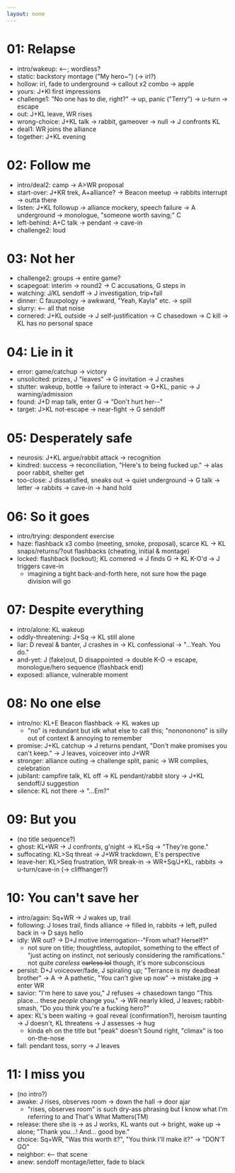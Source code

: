 ```yaml
---
layout: none
---
```

<!--for my own reference; not supposed to be publically-accessible, but then again neither was the "beta" stuff. so uh, have at it if you want?

"intro/" = "cold open", title sequence after; else, assume title is at the very start (unless otherwise noted)
scene titles are mainly for URL purposes, may or may not have "chapter" titles. not using numbers in case scenes get shuffled; much easier to relink folders/indexes
arrows indicate a new webpage-->

# 01: Relapse
- intro/wakeup: <--; wordless?
- static: backstory montage ("My hero~") (→ irl?)
- hollow: irl, fade to underground → callout x2 combo → apple
- yours: J+Kl first impressions
- challenge1: "No one has to die, right?" → up, panic ("Terry") → u-turn → escape
- out: J+KL leave, WR rises
- wrong-choice: J+KL talk → rabbit, gameover → null → J confronts KL
- deal1: WR joins the alliance
- together: J+KL evening

# 02: Follow me
- intro/deal2: camp → A>WR proposal
- start-over: J+KR trek, A+alliance? → Beacon meetup → rabbits interrupt → outta there
- listen: J+KL followup → alliance mockery, speech failure → A underground → monologue, "someone worth saving;" C
- left-behind: A+C talk → pendant → cave-in
- challenge2: loud

# 03: Not her
- challenge2: groups → entire game?
- scapegoat: interim → round2 → C accusations, G steps in
- watching: J/KL sendoff → J investigation, trip+fall
- dinner: C fauxpology → awkward, "Yeah, Kayla" etc. → spill
- slurry: <-- all that noise
- cornered: J+KL outside → J self-justification → C chasedown → C kill → KL has no personal space

# 04: Lie in it
- error: game/catchup → victory
- unsolicited: prizes, J "leaves" → G invitation → J crashes
- stutter: wakeup, bottle → failure to interact → G+KL, panic → J warning/admission
- found: J+D map talk, enter G → "Don't hurt her--"
- target: J>KL not-escape → near-fight → G sendoff

# 05: Desperately safe
- neurosis: J+KL argue/rabbit attack → recognition
- kindred: success → reconciliation, "Here's to being fucked up." → alas poor rabbit, shelter get
- too-close: J dissatisfied, sneaks out → quiet underground → G talk → letter → rabbits → cave-in → hand hold

# 06: So it goes
- intro/trying: despondent exercise
- haze: flashback x3 combo (meeting, smoke, proposal), scarce KL → KL snaps/returns/?out flashbacks (cheating, initial & montage)
- locked: flashback (lockout); KL cornered → J finds G → KL K-O'd → J triggers cave-in
	- imagining a tight back-and-forth here, not sure how the page division will go

# 07: Despite everything
- intro/alone: KL wakeup
- oddly-threatening: J+Sq → KL still alone
- liar: D reveal & banter, J crashes in →  KL confessional → "...Yeah. You do."
- and-yet: J (fake)out, D disappointed → double K-O → escape, monologue/hero sequence (flashback end)
- exposed: alliance, vulnerable moment

# 08: No one else
- intro/no: KL+E Beacon flashback → KL wakes up
	- "no" is redundant but idk what else to call this; "nonononono" is silly out of context & annoying to remember
- promise: J+KL catchup → J returns pendant, "Don't make promises you can't keep." → J leaves, voiceover into J+WR
- stronger: alliance outing → challenge split, panic → WR complies, celebration
- jubilant: campfire talk, KL off → KL pendant/rabbit story → J+KL sendoff/J suggestion
- silence: KL not there → "...Em?"

# 09: But you
- (no title sequence?)
- ghost: KL+WR → J confronts, g'night → KL+Sq → "They're gone."
- suffocating: KL>Sq threat → J+WR trackdown, E's perspective
- leave-her: KL>Seq frustration, WR break-in → WR+Sq/J+KL, rabbits → u-turn/cave-in (→ cliffhanger?)

# 10: You can't save her
- intro/again: Sq+WR → J wakes up, trail
- following: J loses trail, finds alliance → filled in, rabbits → left, pulled back in → D says hello
- idly: WR out? → D+J motive interrogation--"From what? Herself?"
	- not sure on title; thoughtless, autopilot, something to the effect of "just acting on instinct, not seriously considering the ramifications." not quite *careless* ~~carless lol~~ though, it's more subconscious
- persist: D+J voiceover/fade, J spiraling up; "Terrance is my deadbeat brother" → A → A pathetic, "You can't give up now" → mistake.jpg → enter WR
- savior: "I'm here to save you," J refuses → chasedown tango "This place... these *people* change you." → WR nearly kiled, J leaves; rabbit-smash, "Do you think you're a fucking hero?"
- apex: KL's been waiting → goal reveal (confirmation?), heroism taunting → J doesn't, KL threatens → J assesses → hug
	- kinda eh on the title but "peak" doesn't Sound right, "climax" is too on-the-nose
- fall: pendant toss, sorry → J leaves

# 11: I miss you
- (no intro?)
- awake: J rises, observes room → down the hall → door ajar
	- "rises, observes room" is such dry-ass phrasing but I know what I'm referring to and That's What Matters(TM)
- release: there she is → as J works, KL wants out → bright, wake up → alone; "Thank you...! And... good bye."
- choice: Sq+WR, "Was this worth it?", "You think I'll make it?" → "DON'T GO"
- neighbor: <-- that scene
- anew: sendoff montage/letter, fade to black